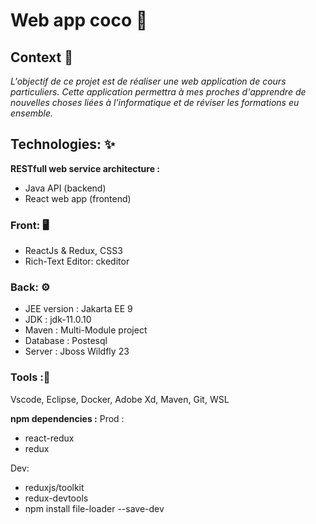 # Web app coco 📘 


## Context 🔦
*L'objectif de ce projet est de réaliser une web application de cours particuliers. Cette application permettra à mes proches d'apprendre de nouvelles choses liées à l'informatique et de réviser les formations eu ensemble.*


## Technologies: ✨

**RESTfull web service architecture :**
- Java API (backend)
- React web app (frontend)
### Front: 🖥️ 
* ReactJs & Redux, CSS3
* Rich-Text Editor: ckeditor 
 
 
### Back: ⚙️
* JEE version : Jakarta EE 9
* JDK : jdk-11.0.10
* Maven : Multi-Module project
* Database : Postesql
* Server : Jboss Wildfly 23
 

### Tools :🧰 
Vscode, Eclipse, Docker, Adobe Xd, Maven, Git, WSL



**npm dependencies :**
Prod : 
* react-redux
* redux

Dev: 
* reduxjs/toolkit
* redux-devtools
* npm install file-loader --save-dev
